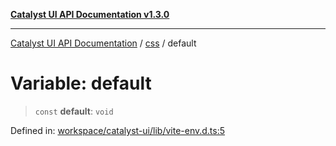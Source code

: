 [**Catalyst UI API Documentation v1.3.0**](../../README.md)

---

[Catalyst UI API Documentation](../../README.md) / [css](../README.md) / default

# Variable: default

> `const` **default**: `void`

Defined in: [workspace/catalyst-ui/lib/vite-env.d.ts:5](https://github.com/TheBranchDriftCatalyst/catalyst-ui/blob/main/lib/vite-env.d.ts#L5)
